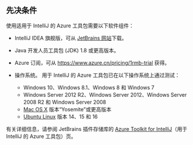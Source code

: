 ## <a name="prerequisites"></a>先决条件
使用适用于 IntelliJ 的 Azure 工具包需要以下软件组件：

- IntelliJ IDEA 旗舰版，可从 [JetBrains 网站](https://www.jetbrains.com/idea/download/)下载。

- Java 开发人员工具包 (JDK) 1.8 或更高版本。

- Azure 订阅，可从 <https://www.azure.cn/pricing/1rmb-trial> 获得。
- 操作系统。 用于 IntelliJ 的 Azure 工具包已在以下操作系统上通过测试：
  
  - Windows 10、Windows 8.1、Windows 8 和 Windows 7
  - Windows Server 2012 R2、Windows Server 2012、Windows Server 2008 R2 和 Windows Server 2008
  - [Mac OS X](http://www.apple.com/osx) 版本“Yosemite”或更高版本
  - [Ubuntu Linux](http://www.ubuntu.com) 版本 14、15 和 16

有关详细信息，请参阅 JetBrains 插件存储库的 [Azure Toolkit for IntelliJ](https://plugins.jetbrains.com/plugin/8053)（用于 IntelliJ 的 Azure 工具包）页。

<!--ms.date: 09/28/2017-->